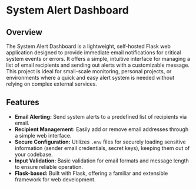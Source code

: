 # System Alert Dashboard

## Overview
The System Alert Dashboard is a lightweight, self-hosted Flask web application designed to provide immediate email notifications for critical system events or errors. It offers a simple, intuitive interface for managing a list of email recipients and sending out alerts with a customizable message. This project is ideal for small-scale monitoring, personal projects, or environments where a quick and easy alert system is needed without relying on complex external services.

## Features
* **Email Alerting:** Send system alerts to a predefined list of recipients via email.
* **Recipient Management:** Easily add or remove email addresses through a simple web interface.
* **Secure Configuration:** Utilizes `.env` files for securely loading sensitive information (sender email credentials, secret keys), keeping them out of your codebase.
* **Input Validation:** Basic validation for email formats and message length to ensure reliable operation.
* **Flask-based:** Built with Flask, offering a familiar and extensible framework for web development.


